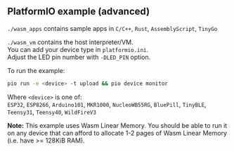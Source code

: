 ## PlatformIO example (advanced)

`./wasm_apps` contains sample apps in `C/C++`, `Rust`, `AssemblyScript`, `TinyGo`

`./wasm_vm` contains the host interpreter/VM.  
You can add your device type in `platformio.ini`.  
Adjust the LED pin number with `-DLED_PIN` option.

To run the example:
```sh
pio run -e <device> -t upload && pio device monitor
```
Where `<device>` is one of:  
`ESP32`, `ESP8266`, `Arduino101`, `MKR1000`, `NucleoWB55RG`, `BluePill`, `TinyBLE`, `Teensy31`, `Teensy40`, `WildFireV3`

**Note:** This example uses Wasm Linear Memory. You should be able to run it on any device that can afford to allocate 1-2 pages of Wasm Linear Memory (i.e. have >= 128KiB RAM).

